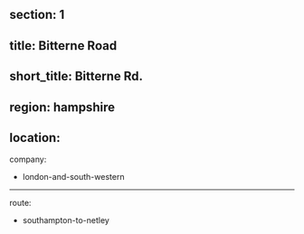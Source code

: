 ﻿section: 1
----
title: Bitterne Road
----
short_title: Bitterne Rd.
----
region: hampshire
----
location: 
----
company:
- london-and-south-western
----
route:
- southampton-to-netley
